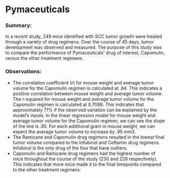 # Pymaceuticals

### Summary:  
In a recent study, 249 mice identified with SCC tumor growth were treated through a variety of drug regimens. Over the course of 45 days, tumor development was observed and measured. The purpose of this study was to compare the performance of Pymaceuticals' drug of interest, Capomulin, versus the other treatment regimens. 

### Observations:

* The correlation coefficient (r) for mouse weight and average tumor volume for the Capomulin regimen is calculated at .84. This indicates a positive correlation between mouse weight and average tumor volume. The r-squared for mouse weight and average tumor volume for the Capomulin regimen is calculated at 0.7088. This indicates that approximately 71% if the observed variation can be explained by the model’s inputs. In the linear regression model for mouse weight and average tumor volume for the Capomulin regimen, we can see the slope of the line is .95. For each additional gram in mouse weight, we can expect the average tumor volume to increase by .95 mm3.
* The Ramicane and Capomulin drug regimens resulted in the lowest final tumor volume compared to the Infubinol and Ceftamin drug regimens. Infubinol is the only drug of the four that have outliers.
* Capomulin and Ramicane drug regimens had the highest number of mice throughout the course of the study (230 and 228 respectively). This indicates that more mice made it to the final timepoints compared to the other treatment regimens.

